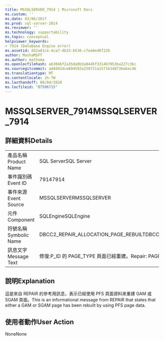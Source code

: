 ```yaml
---
title: MSSQLSERVER_7914 | Microsoft Docs
ms.custom: ''
ms.date: 03/06/2017
ms.prod: sql-server-2014
ms.reviewer: ''
ms.technology: supportability
ms.topic: conceptual
helpviewer_keywords:
- 7914 (Database Engine error)
ms.assetid: d32a81ce-4ca7-4b33-b536-c7ea0ed6f226
author: MashaMSFT
ms.author: mathoma
ms.openlocfilehash: a6304bf2a35da0b3a8445f3314b7053ba227c3bc
ms.sourcegitcommit: ad4d92dce894592a259721a1571b1d8736abacdb
ms.translationtype: MT
ms.contentlocale: zh-TW
ms.lasthandoff: 08/04/2020
ms.locfileid: "87596715"
---
```

# <a name="mssqlserver_7914"></a><span data-ttu-id="cf5b2-102">MSSQLSERVER_7914</span><span class="sxs-lookup"><span data-stu-id="cf5b2-102">MSSQLSERVER_7914</span></span>
    
## <a name="details"></a><span data-ttu-id="cf5b2-103">詳細資料</span><span class="sxs-lookup"><span data-stu-id="cf5b2-103">Details</span></span>  
  
|||  
|-|-|  
|<span data-ttu-id="cf5b2-104">產品名稱</span><span class="sxs-lookup"><span data-stu-id="cf5b2-104">Product Name</span></span>|<span data-ttu-id="cf5b2-105">SQL Server</span><span class="sxs-lookup"><span data-stu-id="cf5b2-105">SQL Server</span></span>|  
|<span data-ttu-id="cf5b2-106">事件識別碼</span><span class="sxs-lookup"><span data-stu-id="cf5b2-106">Event ID</span></span>|<span data-ttu-id="cf5b2-107">7914</span><span class="sxs-lookup"><span data-stu-id="cf5b2-107">7914</span></span>|  
|<span data-ttu-id="cf5b2-108">事件來源</span><span class="sxs-lookup"><span data-stu-id="cf5b2-108">Event Source</span></span>|<span data-ttu-id="cf5b2-109">MSSQLSERVER</span><span class="sxs-lookup"><span data-stu-id="cf5b2-109">MSSQLSERVER</span></span>|  
|<span data-ttu-id="cf5b2-110">元件</span><span class="sxs-lookup"><span data-stu-id="cf5b2-110">Component</span></span>|<span data-ttu-id="cf5b2-111">SQLEngine</span><span class="sxs-lookup"><span data-stu-id="cf5b2-111">SQLEngine</span></span>|  
|<span data-ttu-id="cf5b2-112">符號名稱</span><span class="sxs-lookup"><span data-stu-id="cf5b2-112">Symbolic Name</span></span>|<span data-ttu-id="cf5b2-113">DBCC2_REPAIR_ALLOCATION_PAGE_REBUILT</span><span class="sxs-lookup"><span data-stu-id="cf5b2-113">DBCC2_REPAIR_ALLOCATION_PAGE_REBUILT</span></span>|  
|<span data-ttu-id="cf5b2-114">訊息文字</span><span class="sxs-lookup"><span data-stu-id="cf5b2-114">Message Text</span></span>|<span data-ttu-id="cf5b2-115">修復:P_ID 的 PAGE_TYPE 頁面已經重建。</span><span class="sxs-lookup"><span data-stu-id="cf5b2-115">Repair: PAGE_TYPE page at P_ID has been rebuilt.</span></span>|  
  
## <a name="explanation"></a><span data-ttu-id="cf5b2-116">說明</span><span class="sxs-lookup"><span data-stu-id="cf5b2-116">Explanation</span></span>  
 <span data-ttu-id="cf5b2-117">這是來自 REPAIR 的參考用訊息，表示已經使用 PFS 頁面資料來重建 GAM 或 SGAM 頁面。</span><span class="sxs-lookup"><span data-stu-id="cf5b2-117">This is an informational message from REPAIR that states that either a GAM or SGAM page has been rebuilt by using PFS page data.</span></span>  
  
## <a name="user-action"></a><span data-ttu-id="cf5b2-118">使用者動作</span><span class="sxs-lookup"><span data-stu-id="cf5b2-118">User Action</span></span>  
 <span data-ttu-id="cf5b2-119">None</span><span class="sxs-lookup"><span data-stu-id="cf5b2-119">None</span></span>  
  
  
